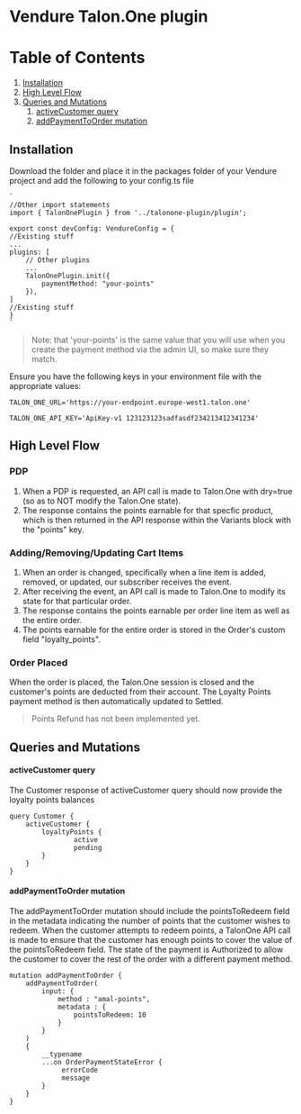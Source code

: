 # Vendure Talon.One plugin

# Table of Contents

1. [Installation](#installation)
2. [High Level Flow](#high-level-flow)
3. [Queries and Mutations](#queries-and-mutations)
   1. [activeCustomer query](#activecustomer-query)
   2. [addPaymentToOrder mutation](#addpaymenttoorder-mutation)

## Installation

Download the folder and place it in the packages folder of your Vendure project and add the following to your config.ts file

    `
    //Other import statements
    import { TalonOnePlugin } from '../talonone-plugin/plugin';

    export const devConfig: VendureConfig = {
    //Existing stuff
    ...
    plugins: [
    	// Other plugins
    	...
    	TalonOnePlugin.init({
    		paymentMethod: "your-points"
    	}),
    ]
    //Existing stuff
    }
    `

> Note: that 'your-points' is the same value that you will use when you create the payment method via the admin UI, so make sure they match.

Ensure you have the following keys in your environment file with the appropriate values:

`TALON_ONE_URL='https://your-endpoint.europe-west1.talon.one'`

`TALON_ONE_API_KEY='ApiKey-v1 123123123sadfasdf234213412341234'`

## High Level Flow

### PDP

1. When a PDP is requested, an API call is made to Talon.One with dry=true (so as to NOT modify the Talon.One state).
2. The response contains the points earnable for that specfic product, which is then returned in the API response within the Variants block with the "points" key.

### Adding/Removing/Updating Cart Items

1. When an order is changed, specifically when a line item is added, removed, or updated, our subscriber receives the event.
2. After receiving the event, an API call is made to Talon.One to modify its state for that particular order.
3. The response contains the points earnable per order line item as well as the entire order.
4. The points earnable for the entire order is stored in the Order's custom field "loyalty_points".

### Order Placed

When the order is placed, the Talon.One session is closed and the customer's points are deducted from their account. The Loyalty Points payment method is then automatically updated to Settled.

> Points Refund has not been implemented yet.

## Queries and Mutations

#### activeCustomer query

The Customer response of activeCustomer query should now provide the loyalty points balances

```
query Customer {
	activeCustomer {
		loyaltyPoints {
        		active
		        pending
		}
	}
}
```

#### addPaymentToOrder mutation

The addPaymentToOrder mutation should include the pointsToRedeem field in the metadata indicating the number of points that the customer wishes to redeem. When the customer attempts to redeem points, a TalonOne API call is made to ensure that the customer has enough points to cover the value of the pointsToRedeem field. The state of the payment is Authorized to allow the customer to cover the rest of the order with a different payment method.

```
mutation addPaymentToOrder {
	addPaymentToOrder(
		input: {
			method : "amal-points",
			metadata : {
				pointsToRedeem: 10
			}
		}
	)
	{
		__typename
		...on OrderPaymentStateError {
			 errorCode
			 message
		}
	}
}

```

